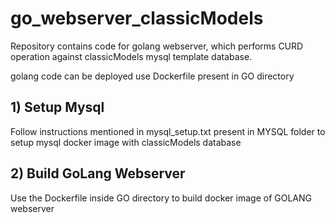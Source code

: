 # go_webserver_classicModels

Repository contains code for golang webserver, which performs CURD operation against classicModels mysql template database.

golang code can be deployed use Dockerfile present in GO directory

## 1) Setup Mysql

Follow instructions mentioned in mysql_setup.txt present in MYSQL folder to setup mysql docker image with classicModels database

## 2) Build GoLang Webserver

Use the Dockerfile inside GO directory to build docker image of GOLANG webserver
